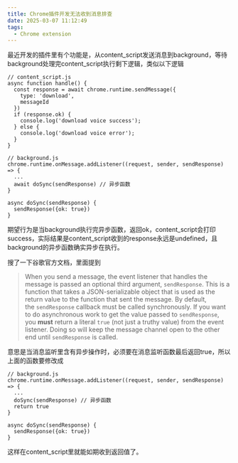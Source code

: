 ```yaml
---
title: Chrome插件开发无法收到消息排查
date: 2025-03-07 11:12:49
tags:
  - Chrome extension
---
```


最近开发的插件里有个功能是，从content_script发送消息到background，等待background处理完content_script执行剩下逻辑，类似以下逻辑
<!--more-->
```
// content_script.js
async function handle() {
  const response = await chrome.runtime.sendMessage({
    type: 'download',
    messageId
  })
  if (response.ok) {
    console.log('download voice success');
  } else {
    console.log('download voice error');
  }
}

// background.js
chrome.runtime.onMessage.addListener((request, sender, sendResponse) => {
  ...
  await doSync(sendResponse) // 异步函数
}

async doSync(sendResponse) {
  sendResponse({ok: true})
}

```
期望行为是当background执行完异步函数，返回ok，content_script会打印success，实际结果是content_script收到的response永远是undefined，且background的异步函数确实异步在执行。

搜了一下谷歌官方文档，里面提到

> When you send a message, the event listener that handles the message is passed an optional third argument, `sendResponse`. This is a function that takes a JSON-serializable object that is used as the return value to the function that sent the message. By default, the `sendResponse` callback must be called synchronously. If you want to do asynchronous work to get the value passed to `sendResponse`, you **must** return a literal `true` (not just a truthy value) from the event listener. Doing so will keep the message channel open to the other end until `sendResponse` is called.
>

意思是当消息监听里含有异步操作时，必须要在消息监听函数最后返回true，所以上面的函数要修改成

```
// background.js
chrome.runtime.onMessage.addListener((request, sender, sendResponse) => {
  ...
  doSync(sendResponse) // 异步函数
  return true
}

async doSync(sendResponse) {
  sendResponse({ok: true})
}

```
这样在content_script里就能如期收到返回值了。
